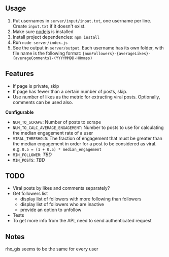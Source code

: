 ## Usage
1. Put usernames in `server/input/input.txt`, one username per line. Create `input.txt` if it doesn't exist.
2. Make sure [nodejs](https://nodejs.org/en/download/) is installed
3. Install project dependencies: `npm install`
4. Run `node server/index.js`
5. See the output in `server/output`. Each username has its own folder, with file name is the following format: `{numFollowers}-{averageLikes}-{averageComments}-(YYYYMMDD-HHmmss)`

## Features
* If page is private, skip
* If page has fewer than a certain number of posts, skip.
* Use number of likes as the metric for extracting viral posts. Optionally, comments can be used also.

**Configurable**  
* `NUM_TO_SCRAPE`: Number of posts to scrape
* `NUM_TO_CALC_AVERAGE_ENGAGEMENT`: Number to posts to use for calculating the median engagement rate of a user
* `VIRAL_THRESHOLD`: The fraction of engagement that must be greater than the median engagement in order for a post to be considered as viral. e.g. `0.5 = (1 + 0.5) * median_engagement`
* `MIN_FOLLOWER`: *TBD*
* `MIN_POSTS`: *TBD*


## TODO
* Viral posts by likes and comments separately?
* Get followers list
  * display list of followers with more following than followers
  * display list of followers who are inactive
  * provide an option to unfollow
* Tests
* To get more info from the API, need to send authenticated request

## Notes
rhx_gis seems to be the same for every user